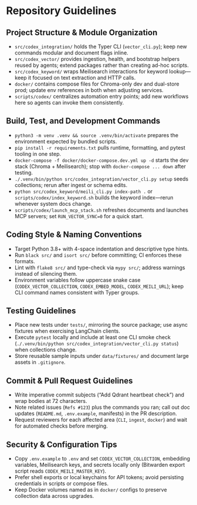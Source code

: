 # Repository Guidelines

## Project Structure & Module Organization
- `src/codex_integration/` holds the Typer CLI (`vector_cli.py`); keep new commands modular and document flags inline.
- `src/codex_vector/` provides ingestion, health, and bootstrap helpers reused by agents; extend packages rather than creating ad-hoc scripts.
- `src/codex_keyword/` wraps Meilisearch interactions for keyword lookup—keep it focused on text extraction and HTTP calls.
- `docker/` contains compose files for Chroma-only dev and dual-store prod; update env references in both when adjusting services.
- `scripts/codex/` centralizes automation entry points; add new workflows here so agents can invoke them consistently.

## Build, Test, and Development Commands
- `python3 -m venv .venv && source .venv/bin/activate` prepares the environment expected by bundled scripts.
- `pip install -r requirements.txt` pulls runtime, formatting, and pytest tooling in one step.
- `docker-compose -f docker/docker-compose.dev.yml up -d` starts the dev stack (Chroma + Meilisearch); stop with `docker-compose ... down` after testing.
- `./.venv/bin/python src/codex_integration/vector_cli.py setup` seeds collections; rerun after ingest or schema edits.
- `python src/codex_keyword/meili_cli.py index-path .` or `scripts/codex/index_keyword.sh` builds the keyword index—rerun whenever system docs change.
- `scripts/codex/launch_mcp_stack.sh` refreshes documents and launches MCP servers; set `RUN_VECTOR_SYNC=0` for a quick start.

## Coding Style & Naming Conventions
- Target Python 3.8+ with 4-space indentation and descriptive type hints.
- Run `black src/` and `isort src/` before committing; CI enforces these formats.
- Lint with `flake8 src/` and type-check via `mypy src/`; address warnings instead of silencing them.
- Environment variables follow uppercase snake case (`CODEX_VECTOR_COLLECTION`, `CODEX_EMBED_MODEL`, `CODEX_MEILI_URL`); keep CLI command names consistent with Typer groups.

## Testing Guidelines
- Place new tests under `tests/`, mirroring the source package; use async fixtures when exercising LangChain clients.
- Execute `pytest` locally and include at least one CLI smoke check (`./.venv/bin/python src/codex_integration/vector_cli.py status`) when collections change.
- Store reusable sample inputs under `data/fixtures/` and document large assets in `.gitignore`.

## Commit & Pull Request Guidelines
- Write imperative commit subjects (“Add Qdrant heartbeat check”) and wrap bodies at 72 characters.
- Note related issues (`Refs #123`) plus the commands you ran; call out doc updates (`README.md`, `.env.example`, manifests) in the PR description.
- Request reviewers for each affected area (`CLI`, `ingest`, `docker`) and wait for automated checks before merging.

## Security & Configuration Tips
- Copy `.env.example` to `.env` and set `CODEX_VECTOR_COLLECTION`, embedding variables, Meilisearch keys, and secrets locally only (Bitwarden export script reads `CODEX_MEILI_MASTER_KEY`).
- Prefer shell exports or local keychains for API tokens; avoid persisting credentials in scripts or compose files.
- Keep Docker volumes named as in `docker/` configs to preserve collection data across upgrades.
